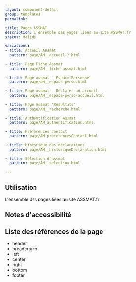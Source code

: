 ```yaml
---
layout: component-detail
group: templates
permalink:

title: Pages ASSMAT
description: L'ensemble des pages liées au site ASSMAT.fr
status: Validé

variations:
- title: Accueil Assmat
  pattern: page/AM__accueil-2.html

- title: Page Fiche Assmat
  pattern: page/AM__fiche-assmat.html

- title: Page assmat - Espace Personnel
  pattern: page/AM__espace-perso.html

- title: Page assmat - Déclarer un accueil
  pattern: page/AM__espace-perso-accueil.html

- title: Page Assmat "Résultats"
  pattern: page/AM__recherche.html

- title: Authentification Assmat
  pattern: page/AM_authentification.html

- title: Préférences contact
  pattern: page/AM_preferencesContact.html

- title: Historique des déclarations
  pattern: page/AM__historiqueDeclaration.html

- title: Sélection d'assmat
  pattern: page/AM__selection.html

---
```

## Utilisation

L'ensemble des pages liées au site ASSMAT.fr

## Notes d'accessibilité



## Liste des références de la page

* header
* breadcrumb
* left
* center
* right
* bottom
* footer
